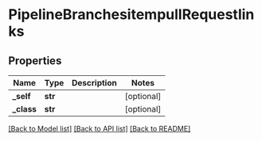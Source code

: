 # PipelineBranchesitempullRequestlinks


## Properties
Name | Type | Description | Notes
------------ | ------------- | ------------- | -------------
**_self** | **str** |  | [optional] 
**_class** | **str** |  | [optional] 

[[Back to Model list]](../README.md#documentation-for-models) [[Back to API list]](../README.md#documentation-for-api-endpoints) [[Back to README]](../README.md)


